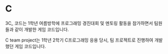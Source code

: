 # C

3C_ 코드는 1학년 여름방학에 프로그래밍 경진대회 및 멘토링 활동을 참가하면서 팀원들과 같이 개발한 게임 코드입니다. 

C team project는 1학년 2학기 C프로그래밍 응용 당시, 팀 프로젝트로 진행하여 개발했던 게임 코드입니다. 
